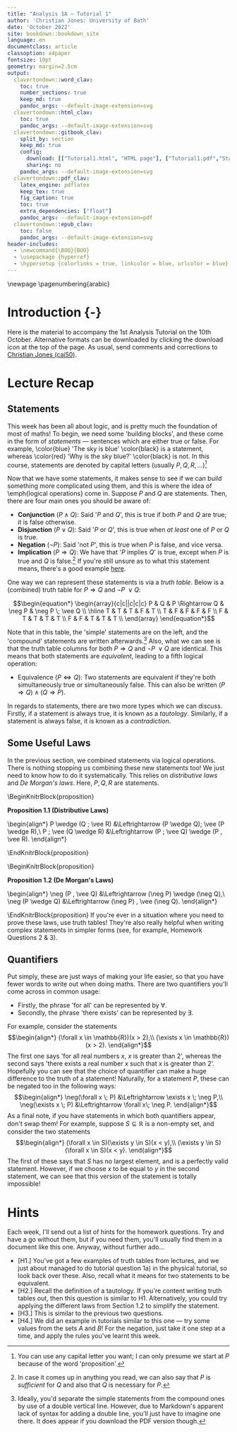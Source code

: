 ```yaml
---
title: "Analysis 1A — Tutorial 1"
author: 'Christian Jones: University of Bath'
date: 'October 2022'
site: bookdown::bookdown_site
language: en
documentclass: article
classoption: a4paper
fontsize: 10pt
geometry: margin=2.5cm
output:
  clavertondown::word_clav:
    toc: true
    number_sections: true
    keep_md: true
    pandoc_args: --default-image-extension=svg
  clavertondown::html_clav:
    toc: true
    pandoc_args: --default-image-extension=svg
  clavertondown::gitbook_clav:
    split_by: section
    keep_md: true
    config:
      download: [["Tutorial1.html", "HTML page"], ["Tutorial1.pdf","Standard print PDF"], ["Tutorial1Clear.pdf","Clear print PDF"], ["Tutorial1Large.pdf","Large print PDF"], ["Tutorial1.docx","Accessible Word document"], ["Tutorial1.epub","Accessible EPub book" ]]
      sharing: no
    pandoc_args: --default-image-extension=svg
  clavertondown::pdf_clav:
    latex_engine: pdflatex
    keep_tex: true
    fig_caption: true
    toc: true
    extra_dependencies: ["float"]
    pandoc_args: --default-image-extension=pdf
  clavertondown::epub_clav:
    toc: false
    pandoc_args: --default-image-extension=svg
header-includes:
  - \newcommand{\BOO}{BOO}
  - \usepackage {hyperref}
  - \hypersetup {colorlinks = true, linkcolor = blue, urlcolor = blue}
---
```

<!-- This is needed since I am working with svg files from mathcha.io. It converts the graphics files to something that can be used in the pdf files. Code taken from https://stackoverflow.com/questions/50165404/how-to-make-a-pdf-using-bookdown-including-svg-images/56044642#56044642 -->

\newpage
\pagenumbering{arabic}

# Introduction {-}
Here is the material to accompany the 1st Analysis Tutorial on the 10th October. Alternative formats can be downloaded by clicking the download icon at the top of the page. As usual, send comments and corrections to [Christian Jones (caj50)](mailto:caj50@bath.ac.uk).

# Lecture Recap

## Statements
This week has been all about logic, and is pretty much the foundation of most of maths! To begin, we need some 'building blocks', and these come in the form of *statements* — sentences which are either true or false. For example, \color{blue} 'The sky is blue' \color{black} is a statement, whereas \color{red} 'Why is the sky blue?' \color{black} is not. In this course, statements are denoted by capital letters (usually $P,Q,R,\ldots$)[^1]

Now that we have some statements, it makes sense to see if we can build something more complicated using them, and this is where the idea of \emph{logical operations} come in. Suppose $P$ and $Q$ are statements. Then, there are four main ones you should be aware of:

* **Conjunction** ($P \wedge Q$): Said '$P$ and $Q$', this is true if both $P$ and $Q$ are true; it is false otherwise.
* **Disjunction** ($P \;\vee\; Q$): Said '$P$ or $Q$', this is true when *at least* one of $P$ or $Q$ is true.
* **Negation** ($\neg P$): Said 'not $P$', this is true when $P$ is false, and vice versa.
* **Implication** ($P\Rightarrow Q$): We have that '$P$ implies $Q$' is true, except when $P$ is true and $Q$ is false.[^2] If you're still unsure as to what this statement means, there's a good example [here](https://simple.wikipedia.org/wiki/Implication_(logic)).

One way we can represent these statements is via a *truth table*. Below is a (combined) truth table for $P \Rightarrow Q$ and $\neg P \;\vee Q$:

$$\begin{equation*}
        \begin{array}{c|c||c|c|c}
            P & Q & P \Rightarrow Q & \neg P & \neg P \; \vee Q  \\
            \hline
            T & T & T & F & T \\
            T & F & F  & F & F \\
            F & T & T  & T & T \\
            F & F & T  & T & T \\
        \end{array}
\end{equation*}$$

<!--   $P$   $Q$   $P \Rightarrow Q$   $\neg P$   $\neg P \; \vee Q$
  ----- ----- ------------------- ---------- --------------------
   $T$   $T$          $T$            $F$             $T$
   $T$   $F$          $F$            $F$             $F$
   $F$   $T$          $T$            $T$             $T$
   $F$   $F$          $T$            $T$             $T$ -->

Note that in this table, the 'simple' statements are on the left, and the 'compound' statements are written afterwards.[^3] Also, what we can see is that the truth table columns for both $P \Rightarrow Q$ and $\neg P \;\vee Q$ are identical. This means that both statements are *equivalent*, leading to a fifth logical operation:

* Equivalence ($P \Leftrightarrow Q$): Two statements are equivalent if they're both simultaneously true or simultaneously false. This can also be written $(P \Rightarrow Q) \wedge (Q \Rightarrow P)$.

In regards to statements, there are two more types which we can discuss. Firstly, if a statement is always true, it is known as a *tautology*. Similarly, if a statement is always false, it is known as a *contradiction*.

[^1]: You can use any capital letter you want; I can only presume we start at $P$ because of the word 'proposition'.
[^2]: In case it comes up in anything you read, we can also say that $P$ is *sufficient* for $Q$ and also that $Q$ is necessary for $P$.
[^3]: Ideally, you'd separate the simple statements from the compound ones by use of a double vertical line. However, due to Markdown's apparent lack of syntax for adding a double line, you'll just have to imagine one there. It does appear if you download the PDF version though.

## Some Useful Laws
In the previous section, we combined statements via logical operations. There is nothing stopping us combining these new statements too! We just need to know how to do it systematically. This relies on *distributive laws* and *De Morgan's laws*. Here, $P,Q,R$ are statements.

\BeginKnitrBlock{proposition}<div class="bookdown-proposition" custom-style="TheoremStyleUpright" id="prp:prop1"><span class="prp:prop1" custom-style="NameStyle"><strong><span id="prp:prop1"></span>Proposition 1.1   (Distributive Laws) </strong></span><p>\begin{align*}
    P \wedge (Q \; \vee R) &\Leftrightarrow (P \wedge Q)\; \vee (P \wedge R),\\
    P \; \vee (Q \wedge R) &\Leftrightarrow (P \; \vee Q) \wedge (P \, \vee R).
\end{align*}</p></div>\EndKnitrBlock{proposition}

\BeginKnitrBlock{proposition}<div class="bookdown-proposition" custom-style="TheoremStyleUpright" id="prp:prop2"><span class="prp:prop2" custom-style="NameStyle"><strong><span id="prp:prop2"></span>Proposition 1.2   (De Morgan's Laws) </strong></span><p>\begin{align*}
    \neg (P \, \vee Q) &\Leftrightarrow (\neg P) \wedge (\neg Q),\\
    \neg (P \wedge Q) &\Leftrightarrow (\neg P) \, \vee (\neg Q).
\end{align*}</p></div>\EndKnitrBlock{proposition}
If you're ever in a situation where you need to prove these laws, use truth tables! They're also really helpful when writing complex statements in simpler forms (see, for example, Homework Questions 2 \& 3).

## Quantifiers
Put simply, these are just ways of making your life easier, so that you have fewer words to write out when doing maths. There are two quantifiers you'll come across in common usage:

* Firstly, the phrase 'for all' can be represented by $\forall$.
* Secondly, the phrase 'there exists' can be represented by $\exists$.

For example, consider the statements
$$\begin{align*}
    (\forall x \in \mathbb{R})(x > 2),\\
    (\exists x \in \mathbb{R})(x > 2).
\end{align*}$$
The first one says 'for all real numbers $x$, $x$ is greater than 2', whereas the second says 'there exists a real number $x$ such that $x$ is greater than 2'. Hopefully you can see that the choice of quantifier can make a huge difference to the truth of a statement! Naturally, for a statement $P$, these can be negated too in the following ways:
$$\begin{align*}
    \neg(\forall x \; P) &\Leftrightarrow \exists x \; \neg P,\\
    \neg(\exists x \; P) &\Leftrightarrow \forall x\;  \neg P.
\end{align*}$$
As a final note, if you have statements in which both quantifiers appear, don't swap them! For example, suppose $S \subseteq \mathbb{R}$ is a non-empty set, and consider the two statements
$$\begin{align*}
    (\forall x \in S)(\exists y \in S)(x < y),\\
    (\exists y \in S)(\forall x \in S)(x < y).
\end{align*}$$
The first of these says that $S$ has no largest element, and is a perfectly valid statement. However, if we choose $x$ to be equal to $y$ in the second statement, we can see that this version of the statement is totally impossible!


# Hints
Each week, I'll send out a list of hints for the homework questions. Try and have a go without them, but if you need them, you'll usually find them in a document like this one. Anyway, without further ado...

* [H1.] You've got a few examples of truth tables from lectures, and we just about managed to do tutorial question 1a) in the physical tutorial, so look back over these. Also, recall what it means for two statements to be equivalent.
* [H2.] Recall the definition of a tautology. If you're content writing truth tables out, then this question is similar to H1. Alternatively, you could try applying the different laws from Section 1.2 to simplify the statement.
* [H3.] This is similar to the previous two questions.
* [H4.] We did an example in tutorials similar to this one — try some values from the sets $A$ and $B$! For the negation, just take it one step at a time, and apply the rules you've learnt this week.
